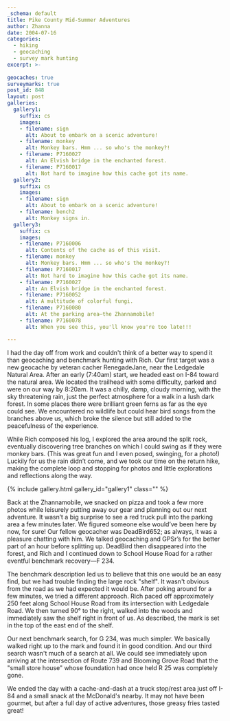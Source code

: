 ```yaml
---
_schema: default
title: Pike County Mid-Summer Adventures
author: Zhanna
date: 2004-07-16
categories:
  - hiking
  - geocaching
  - survey mark hunting
excerpt: >- 
  
geocaches: true
surveymarks: true
post_id: 848
layout: post
galleries:
  gallery1:
    suffix: cs
    images:
    - filename: sign
      alt: About to embark on a scenic adventure!
    - filename: monkey
      alt: Monkey bars. Hmm ... so who's the monkey?!
    - filename: P7160027
      alt: An Elvish bridge in the enchanted forest.
    - filename: P7160017
      alt: Not hard to imagine how this cache got its name.  
  gallery2:
    suffix: cs
    images:
    - filename: sign
      alt: About to embark on a scenic adventure!
    - filename: bench2
      alt: Monkey signs in.   
  gallery3:
    suffix: cs
    images:
    - filename: P7160006
      alt: Contents of the cache as of this visit.
    - filename: monkey
      alt: Monkey bars. Hmm ... so who's the monkey?!
    - filename: P7160017
      alt: Not hard to imagine how this cache got its name.
    - filename: P7160027
      alt: An Elvish bridge in the enchanted forest.
    - filename: P7160052
      alt: A multitude of colorful fungi.
    - filename: P7160080
      alt: At the parking area—the Zhannamobile!
    - filename: P7160078
      alt: When you see this, you'll know you're too late!!!                                  

---
```


I had the day off from work and couldn't think of a better way to spend it than geocaching and benchmark hunting with Rich. Our first target was a new geocache by veteran cacher RenegadeJane, near the Ledgedale Natural Area. After an early (7:40am) start, we headed east on I-84 toward the natural area.  We located the trailhead with some difficulty, parked and were on our way by 8:20am. It was a chilly, damp, cloudy morning, with the sky threatening rain, just the perfect atmosphere for a walk in a lush dark forest. In some places there were brilliant green ferns as far as the eye could see. We encountered no wildlife but could hear bird songs from the branches above us, which broke the silence but still added to the peacefulness of the experience. 

While Rich composed his log, I explored the area around the split rock, eventually discovering tree branches on which I could swing as if they were monkey bars. (This was great fun and I even posed, swinging, for a photo!) Luckily for us the rain didn’t come, and we took our time on the return hike, making the complete loop and stopping for photos and little explorations and reflections along the way.

{% include gallery.html gallery_id="gallery1" class="" %}

Back at the Zhannamobile, we snacked on pizza and took a few more photos while leisurely putting away our gear and planning out our next adventure. It wasn’t a big surprise to see a red truck pull into the parking area a few minutes later. We figured someone else would’ve been here by now, for sure! Our fellow geocacher was DeadBird652; as always, it was a pleasure chatting with him. We talked geocaching and GPSr’s for the better part of an hour before splitting up. DeadBird then disappeared into the forest, and Rich and I continued down to School House Road for a rather eventful benchmark recovery—F 234.

The benchmark description led us to believe that this one would be an easy find, but we had trouble finding the large rock "shelf". It wasn't obvious from the road as we had expected it would be. After poking around for a few minutes, we tried a different approach. Rich paced off approximately 250 feet along School House Road from its intersection with Ledgedale Road. We then turned 90° to the right, walked into the woods and immediately saw the shelf right in front of us. As described, the mark is set in the top of the east end of the shelf. 

Our next benchmark search, for G 234, was much simpler.  We basically walked right up to the mark and found it in good condition. And our third search wasn't much of a search at all.  We could see immediately upon arriving at the intersection of Route 739 and Blooming Grove Road that the "small store house" whose foundation had once held R 25 was completely gone.

We ended the day with a cache-and-dash at a truck stop/rest area just off I-84 and a small snack at the McDonald's nearby. It may not have been gourmet, but after a full day of active adventures, those greasy fries tasted great!

